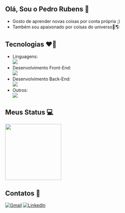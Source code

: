 ## Olá, Sou o Pedro Rubens :wave:

<ul>
  <li> Gosto de aprender novas coisas por conta própria ;)</li>
  <li> Também sou apaixonado por coisas do universo🚀🌎</li>
</ul>

## Tecnologias ❤️‍🔥
<ul>
  <li> 
    Linguagens: <br>
    <a href="https://skillicons.dev">
      <img src="https://skillicons.dev/icons?i=js,lua,python,java,cpp,cs" />
    </a>
  </li>
  
  <li> 
    Desenvolvimento Front-End: <br>
    <a href="https://skillicons.dev">
      <img src="https://skillicons.dev/icons?i=html,css,tailwind,react,vue,nextjs,ts" />
    </a>
  </li>

  <li> 
    Desenvolvimento Back-End: <br>
    <a href="https://skillicons.dev">
      <img src="https://skillicons.dev/icons?i=mysql,postgres,spring" />
    </a>
  </li>

  <li> 
     Outros: <br>
    <a href="https://skillicons.dev">
      <img src="https://skillicons.dev/icons?i=figma,aws,docker" />
  </a>
  </li>
</ul>

## Meus Status 💻
<img height="180em" src="https://github-readme-stats.vercel.app/api/top-langs/?username=PedrouColares&layout=compact&langs_count=16&theme=omni"/>

## Contatos 🤏
<a href="mailto:pedro.colaressrubens15789@gmail.com"><img src="https://img.shields.io/badge/Gmail-D14836?style=for-the-badge&logo=gmail&logoColor=white" alt="Gmail"></a>
<a href="https://www.linkedin.com/in/pedro-rubens-7033a5236/" target="_blank">
  <img src="https://img.shields.io/badge/LinkedIn-0077B5?style=for-the-badge&logo=linkedin&logoColor=white" alt="LinkedIn">
</a>
